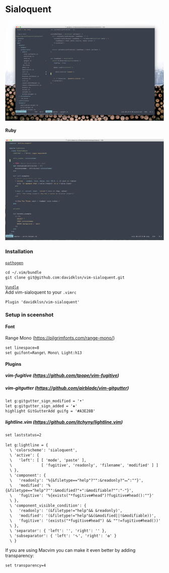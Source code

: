 # Sialoquent

    
![alt text](img/screen.png "Screen")

#### Ruby

![alt text](img/screen-ruby.png "Ruby")

### Installation  

[`pathogen`](https://github.com/tpope/vim-pathogen)  
```
cd ~/.vim/bundle
git clone git@github.com:davidklsn/vim-sialoquent.git
```

[`Vundle`](https://github.com/VundleVim/Vundle.vim)  
Add vim-sialoquent to your `.vimrc`
```vim
Plugin 'davidklsn/vim-sialoquent'
```

### Setup in sceenshot

#### Font

Range Mono (https://pilgrimfonts.com/range-mono/)

    set linespace=8
    set guifont=Range\ Mono\ Light:h13
    

#### Plugins

##### vim-fugitive (https://github.com/tpope/vim-fugitive)


##### vim-gitgutter (https://github.com/airblade/vim-gitgutter)


	let g:gitgutter_sign_modified = '•'
	let g:gitgutter_sign_added = '❖'
	highlight GitGutterAdd guifg = '#A3E28B'


##### lightline.vim (https://github.com/itchyny/lightline.vim)
	
	set laststatus=2
	
	let g:lightline = {
      \ 'colorscheme': 'sialoquent',
      \ 'active': {
      \   'left': [ [ 'mode', 'paste' ],
      \             [ 'fugitive', 'readonly', 'filename', 'modified' ] ]
      \ },
      \ 'component': {
      \   'readonly': '%{&filetype=="help"?"":&readonly?"⭤":""}',
      \   'modified': '%{&filetype=="help"?"":&modified?"+":&modifiable?"":"-"}',
      \   'fugitive': '%{exists("*fugitive#head")?fugitive#head():""}'
      \ },
      \ 'component_visible_condition': {
      \   'readonly': '(&filetype!="help"&& &readonly)',
      \   'modified': '(&filetype!="help"&&(&modified||!&modifiable))',
      \   'fugitive': '(exists("*fugitive#head") && ""!=fugitive#head())'
      \ },
      \ 'separator': { 'left': '', 'right': '' },
      \ 'subseparator': { 'left': '∿', 'right': '❂' }
      \ }


If you are using Macvim you can make it even better by adding transparency: 
    
    set transparency=4    
